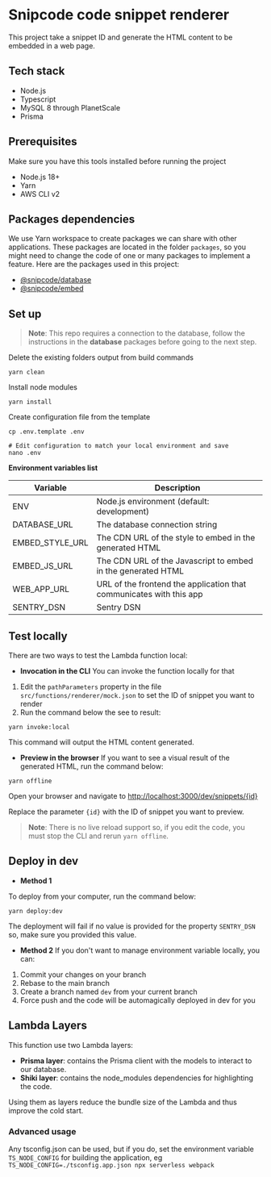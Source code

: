 # Snipcode code snippet renderer
This project take a snippet ID and generate the HTML content to be embedded in a web page.

## Tech stack
* Node.js
* Typescript
* MySQL 8 through PlanetScale
* Prisma

## Prerequisites
Make sure you have this tools installed before running the project
* Node.js 18+
* Yarn
* AWS CLI v2

## Packages dependencies
We use Yarn workspace to create packages we can share with other applications.
These packages are located in the folder `packages`, so you might need to change the code of one or many packages to implement a feature.
Here are the packages used in this project:

* [@snipcode/database](../../../packages/database)
* [@snipcode/embed](../../../packages/embed)

## Set up
> **Note**: This repo requires a connection to the database, follow the instructions in the **database** packages before going to the next step.


Delete the existing folders output from build commands
```shell
yarn clean
```
Install node modules
````shell
yarn install
````
Create configuration file from the template
```shell
cp .env.template .env

# Edit configuration to match your local environment and save
nano .env
```

**Environment variables list**

| Variable         | Description                                                         |
|------------------|---------------------------------------------------------------------|
| ENV              | Node.js environment (default: development)                          |
| DATABASE_URL     | The database connection string                                      |
| EMBED_STYLE_URL  | The CDN URL of the style to embed in the generated HTML             |
| EMBED_JS_URL     | The CDN URL of the Javascript to embed in the generated HTML        |
| WEB_APP_URL      | URL of the frontend the application that communicates with this app |
| SENTRY_DSN       | Sentry DSN                                                          |

## Test locally
There are two ways to test the Lambda function local:

* **Invocation in the CLI**
You can invoke the function locally for that
1. Edit the `pathParameters` property in the file `src/functions/renderer/mock.json` to set the ID of snippet you want to render
2. Run the command below the see to result:

```shell
yarn invoke:local
```

This command will output the HTML content generated.

* **Preview in the browser**
If you want to see a visual result of the generated HTML, run the command below:

```shell
yarn offline
```

Open your browser and navigate to [http://localhost:3000/dev/snippets/{id}](http://localhost:3000/dev/snippets/{id})

Replace the parameter `{id}` with the ID of snippet you want to preview.

> **Note**: There is no live reload support so, if you edit the code, you must stop the CLI and rerun `yarn offline`.

## Deploy in dev
* **Method 1**

To deploy from your computer, run the command below:
```shell
yarn deploy:dev
```
The deployment will fail if no value is provided for the property `SENTRY_DSN` so, make sure you provided this value.

* **Method 2**
If you don't want to manage environment variable locally, you can:
1. Commit your changes on your branch
2. Rebase to the main branch
3. Create a branch named `dev` from your current branch
4. Force push and the code will be automagically deployed in dev for you

## Lambda Layers
This function use two Lambda layers:
* **Prisma layer**: contains the Prisma client with the models to interact to our database.
* **Shiki layer**: contains the node_modules dependencies for highlighting the code.

Using them as layers reduce the bundle size of the Lambda and thus improve the cold start.


### Advanced usage

Any tsconfig.json can be used, but if you do, set the environment variable `TS_NODE_CONFIG` for building the application, eg `TS_NODE_CONFIG=./tsconfig.app.json npx serverless webpack`
